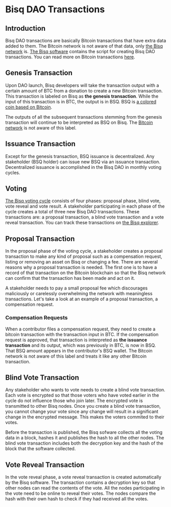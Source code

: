 # Bisq DAO Transactions

## Introduction
Bisq DAO transactions are basically Bitcoin transactions that have extra data added to them. The Bitcoin network is not aware of that data, only [the Bisq network](bisqp2p.md) is. [The Bisq software](bisqsoftware.md) contains the script for creating Bisq DAO transactions. You can read more on Bitcoin transactions [here](bitcointx.md).

## Genesis Transaction
Upon DAO launch, Bisq developers will take the transaction output with a certain amount of BTC from a donation to create a new Bitcoin transaction. This transaction is labeled on Bisq as **the genesis transaction**. While the input of this transaction is in BTC, the output is in BSQ. BSQ is [a colored coin based on Bitcoin](bsqtokens.md).

The outputs of all the subsequent transactions stemming from the genesis transaction will continue to be interpreted as BSQ on Bisq. The [Bitcoin network](btcnetwork.md) is not aware of this label.  

## Issuance Transaction 
Except for the genesis transaction, BSQ issuance is decentralized. Any stakeholder (BSQ holder) can issue new BSQ via an issuance transaction. Decentralized issuance is accomplished in the Bisq DAO in monthly voting cycles. 

## Voting
[The Bisq voting cycle](voting.md) consists of four phases: proposal phase, blind vote, vote reveal and vote result. A stakeholder participating in each phase of the cycle creates a total of three new Bisq DAO transactions. These transactions are: a proposal transaction, a blind vote transaction and a vote reveal transaction. You can track these transactions on [the Bisq explorer](https://explorer.bisq.network/index.html).  

## Proposal Transaction
In the proposal phase of the voting cycle, a stakeholder creates a proposal transaction to make any kind of proposal such as a compensation request, listing or removing an asset on Bisq or changing a fee. There are several reasons why a proposal transaction is needed. The first one is to have a record of that transaction on the Bitcoin blockchain so that the Bisq network can confirm that the transaction has been made and act on it. 

A stakeholder needs to pay a small proposal fee which discourages maliciously or carelessly overwhelming the network with meaningless transactions. Let's take a look at an example of a proposal transaction, a compensation request.

### Compensation Requests
When a contributor files a compensation request, they need to create a bitcoin transaction with the transaction input in BTC. If the compensation request is approved, that transaction is interpreted as **the issuance transaction** and its output, which was previously in BTC, is now in BSQ. That BSQ amount appears in the contributor's BSQ wallet. The Bitcoin network is not aware of this label and treats it like any other Bitcoin transaction.

## Blind Vote Transaction
Any stakeholder who wants to vote needs to create a blind vote transaction. Each vote is encrypted so that those voters who have voted earlier in the cycle do not influence those who join later. The encrypted vote is transmitted to other Bisq nodes. Once you create a blind vote transaction, you cannot change your vote since any change will result in a significant change in the encrypted message. This makes the voters commited to their votes. 

Before the transaction is published, the Bisq sofware collects all the voting data in a block, hashes it and publishes the hash to all the other nodes. The blind vote transaction includes both the decryption key and the hash of the block that the software collected.

## Vote Reveal Transaction
In the vote reveal phase, a vote reveal transaction is created automatically by the Bisq software. The transaction contains a decryption key so that other nodes can read the contents of the vote. All the nodes participating in the vote need to be online to reveal their votes. The nodes compare the hash with their own hash to check if they had received all the votes.

